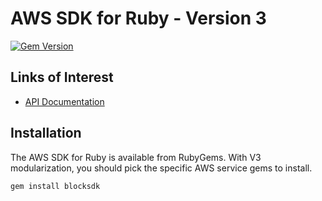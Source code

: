 # AWS SDK for Ruby - Version 3

[![Gem Version](https://badge.fury.io/rb/blocksdk.svg)](https://badge.fury.io/rb/blocksdk)

## Links of Interest

* [API Documentation](https://docs.blocksdk.com)

## Installation

The AWS SDK for Ruby is available from RubyGems. With V3 modularization, you
should pick the specific AWS service gems to install.

```ruby
gem install blocksdk
```


